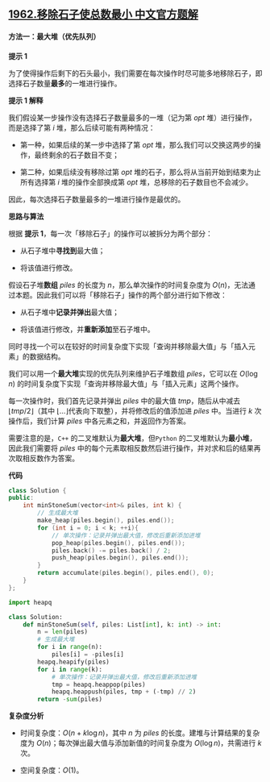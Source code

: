 ## [1962.移除石子使总数最小 中文官方题解](https://leetcode.cn/problems/remove-stones-to-minimize-the-total/solutions/100000/yi-chu-shi-zi-shi-zong-shu-zui-xiao-by-l-9lsg)

#### 方法一：最大堆（优先队列）

**提示 $1$**

为了使得操作后剩下的石头最小，我们需要在每次操作时尽可能多地移除石子，即选择石子数量**最多**的一堆进行操作。

**提示 $1$ 解释**

我们假设某一步操作没有选择石子数量最多的一堆（记为第 $\textit{opt}$ 堆）进行操作，而是选择了第 $i$ 堆，那么后续可能有两种情况：

- 第一种，如果后续的某一步中选择了第 $\textit{opt}$ 堆，那么我们可以交换这两步的操作，最终剩余的石子数目不变；

- 第二种，如果后续没有移除过第 $\textit{opt}$ 堆的石子，那么将从当前开始到结束为止所有选择第 $i$ 堆的操作全部换成第 $\textit{opt}$ 堆，总移除的石子数目也不会减少。

因此，每次选择石子数量最多的一堆进行操作是最优的。

**思路与算法**

根据 **提示 $1$**，每一次「移除石子」的操作可以被拆分为两个部分：

- 从石子堆中**寻找到**最大值；

- 将该值进行修改。

假设石子堆**数组** $\textit{piles}$ 的长度为 $n$，那么单次操作的时间复杂度为 $O(n)$，无法通过本题。因此我们可以将「移除石子」操作的两个部分进行如下修改：

- 从石子堆中**记录并弹出**最大值；

- 将该值进行修改，并**重新添加**至石子堆中。

同时寻找一个可以在较好的时间复杂度下实现「查询并移除最大值」与「插入元素」的数据结构。

我们可以用一个**最大堆**实现的优先队列来维护石子堆数组 $\textit{piles}$，它可以在 $O(\log n)$ 的时间复杂度下实现「查询并移除最大值」与「插入元素」这两个操作。

每一次操作时，我们首先记录并弹出 $\textit{piles}$ 中的最大值 $\textit{tmp}$，随后从中减去 $\lfloor \textit{tmp} / 2 \rfloor$（其中 $\lfloor \dots \rfloor$代表向下取整），并将修改后的值添加进 $\textit{piles}$ 中。当进行 $k$ 次操作后，我们计算 $\textit{piles}$ 中各元素之和，并返回作为答案。

需要注意的是，$\texttt{C++}$ 的二叉堆默认为**最大堆**，但$\texttt{Python}$ 的二叉堆默认为**最小堆**，因此我们需要将 $\textit{piles}$ 中的每个元素取相反数然后进行操作，并对求和后的结果再次取相反数作为答案。

**代码**

```C++ [sol1-C++]
class Solution {
public:
    int minStoneSum(vector<int>& piles, int k) {
        // 生成最大堆
        make_heap(piles.begin(), piles.end());
        for (int i = 0; i < k; ++i){
            // 单次操作：记录并弹出最大值，修改后重新添加进堆
            pop_heap(piles.begin(), piles.end());
            piles.back() -= piles.back() / 2;
            push_heap(piles.begin(), piles.end());
        }
        return accumulate(piles.begin(), piles.end(), 0);
    }
};
```


```Python [sol1-Python3]
import heapq

class Solution:
    def minStoneSum(self, piles: List[int], k: int) -> int:
        n = len(piles)
        # 生成最大堆
        for i in range(n):
            piles[i] = -piles[i]
        heapq.heapify(piles)
        for i in range(k):
            # 单次操作：记录并弹出最大值，修改后重新添加进堆
            tmp = heapq.heappop(piles)
            heapq.heappush(piles, tmp + (-tmp) // 2)
        return -sum(piles)
```


**复杂度分析**

- 时间复杂度：$O(n + k\log n)$，其中 $n$ 为 $\textit{piles}$ 的长度。建堆与计算结果的复杂度为 $O(n)$；每次弹出最大值与添加新值的时间复杂度为 $O(\log n)$，共需进行 $k$ 次。

- 空间复杂度：$O(1)$。